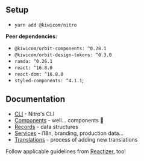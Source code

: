 ## Setup

* `yarn add @kiwicom/nitro`

**Peer dependencies:**
* `@kiwicom/orbit-components: ^0.28.1`
* `@kiwicom/orbit-design-tokens: ^0.3.0`
* `ramda: ^0.26.1`
* `react: ^16.8.0`
* `react-dom: ^16.8.0`
* `styled-components: ^4.1.1`;

## Documentation

* [CLI](./cli.md) - Nitro's CLI
* [Components](./components.md) - well... components 🤷
* [Records](./records.md) - data structures
* [Services](./services.md) - i18n, branding, production data...
* [Translations](./translations.md) - process of adding new translations

Follow applicable guidelines from [Reactizer](https://oreqizer.github.io/reactizer/), too!
